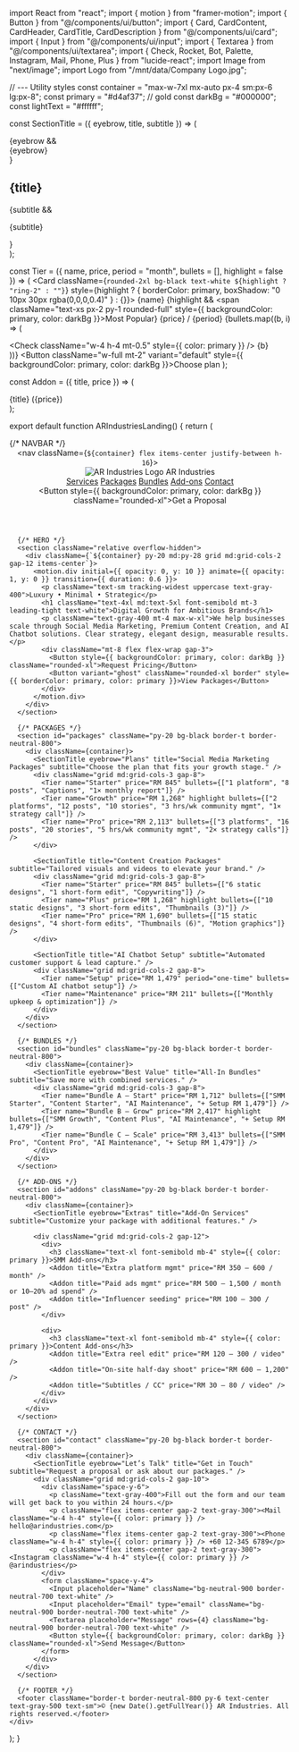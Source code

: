 import React from "react";
import { motion } from "framer-motion";
import { Button } from "@/components/ui/button";
import { Card, CardContent, CardHeader, CardTitle, CardDescription } from "@/components/ui/card";
import { Input } from "@/components/ui/input";
import { Textarea } from "@/components/ui/textarea";
import { Check, Rocket, Bot, Palette, Instagram, Mail, Phone, Plus } from "lucide-react";
import Image from "next/image";
import Logo from "/mnt/data/Company Logo.jpg";

// --- Utility styles
const container = "max-w-7xl mx-auto px-4 sm:px-6 lg:px-8";
const primary = "#d4af37"; // gold
const darkBg = "#000000";
const lightText = "#ffffff";

const SectionTitle = ({ eyebrow, title, subtitle }) => (
  <div className="text-center max-w-2xl mx-auto mb-10">
    {eyebrow && <div className="text-sm tracking-widest uppercase text-gray-400">{eyebrow}</div>}
    <h2 className="text-3xl md:text-4xl font-semibold tracking-tight mt-2 text-white">{title}</h2>
    {subtitle && <p className="text-gray-400 mt-3 leading-relaxed">{subtitle}</p>}
  </div>
);

const Tier = ({ name, price, period = "month", bullets = [], highlight = false }) => (
  <Card className={`rounded-2xl bg-black text-white ${highlight ? "ring-2" : ""}`} style={highlight ? { borderColor: primary, boxShadow: "0 10px 30px rgba(0,0,0,0.4)" } : {}}>
    <CardHeader>
      <CardTitle className="flex items-center justify-between">
        <span>{name}</span>
        {highlight && <span className="text-xs px-2 py-1 rounded-full" style={{ backgroundColor: primary, color: darkBg }}>Most Popular</span>}
      </CardTitle>
      <CardDescription>
        <span className="text-3xl font-semibold text-white">{price}</span>
        <span className="text-gray-400"> / {period}</span>
      </CardDescription>
    </CardHeader>
    <CardContent className="space-y-3">
      {bullets.map((b, i) => (
        <div key={i} className="flex items-start gap-2 text-sm text-gray-300">
          <Check className="w-4 h-4 mt-0.5" style={{ color: primary }} />
          <span>{b}</span>
        </div>
      ))}
      <Button className="w-full mt-2" variant="default" style={{ backgroundColor: primary, color: darkBg }}>Choose plan</Button>
    </CardContent>
  </Card>
);

const Addon = ({ title, price }) => (
  <div className="flex items-start gap-2 text-sm text-gray-300">
    <Plus className="w-4 h-4 mt-0.5" style={{ color: primary }} />
    <span>{title} <span className="text-gray-500">({price})</span></span>
  </div>
);

export default function ARIndustriesLanding() {
  return (
    <div className="min-h-screen bg-black text-white">
      {/* NAVBAR */}
      <header className="sticky top-0 z-50 bg-black/90 backdrop-blur border-b border-neutral-800">
        <nav className={`${container} flex items-center justify-between h-16`}>
          <div className="flex items-center gap-3">
            <Image src={Logo} alt="AR Industries Logo" width={40} height={40} />
            <span className="font-semibold tracking-wide text-white">AR Industries</span>
          </div>
          <div className="hidden md:flex items-center gap-6 text-sm">
            <a href="#services" className="hover:text-[${primary}]">Services</a>
            <a href="#packages" className="hover:text-[${primary}]">Packages</a>
            <a href="#bundles" className="hover:text-[${primary}]">Bundles</a>
            <a href="#addons" className="hover:text-[${primary}]">Add-ons</a>
            <a href="#contact" className="hover:text-[${primary}]">Contact</a>
          </div>
          <Button style={{ backgroundColor: primary, color: darkBg }} className="rounded-xl">Get a Proposal</Button>
        </nav>
      </header>

      {/* HERO */}
      <section className="relative overflow-hidden">
        <div className={`${container} py-20 md:py-28 grid md:grid-cols-2 gap-12 items-center`}>
          <motion.div initial={{ opacity: 0, y: 10 }} animate={{ opacity: 1, y: 0 }} transition={{ duration: 0.6 }}>
            <p className="text-sm tracking-widest uppercase text-gray-400">Luxury • Minimal • Strategic</p>
            <h1 className="text-4xl md:text-5xl font-semibold mt-3 leading-tight text-white">Digital Growth for Ambitious Brands</h1>
            <p className="text-gray-400 mt-4 max-w-xl">We help businesses scale through Social Media Marketing, Premium Content Creation, and AI Chatbot solutions. Clear strategy, elegant design, measurable results.</p>
            <div className="mt-8 flex flex-wrap gap-3">
              <Button style={{ backgroundColor: primary, color: darkBg }} className="rounded-xl">Request Pricing</Button>
              <Button variant="ghost" className="rounded-xl border" style={{ borderColor: primary, color: primary }}>View Packages</Button>
            </div>
          </motion.div>
        </div>
      </section>

      {/* PACKAGES */}
      <section id="packages" className="py-20 bg-black border-t border-neutral-800">
        <div className={container}>
          <SectionTitle eyebrow="Plans" title="Social Media Marketing Packages" subtitle="Choose the plan that fits your growth stage." />
          <div className="grid md:grid-cols-3 gap-8">
            <Tier name="Starter" price="RM 845" bullets={["1 platform", "8 posts", "Captions", "1× monthly report"]} />
            <Tier name="Growth" price="RM 1,268" highlight bullets={["2 platforms", "12 posts", "10 stories", "3 hrs/wk community mgmt", "1× strategy call"]} />
            <Tier name="Pro" price="RM 2,113" bullets={["3 platforms", "16 posts", "20 stories", "5 hrs/wk community mgmt", "2× strategy calls"]} />
          </div>

          <SectionTitle title="Content Creation Packages" subtitle="Tailored visuals and videos to elevate your brand." />
          <div className="grid md:grid-cols-3 gap-8">
            <Tier name="Starter" price="RM 845" bullets={["6 static designs", "1 short-form edit", "Copywriting"]} />
            <Tier name="Plus" price="RM 1,268" highlight bullets={["10 static designs", "3 short-form edits", "Thumbnails (3)"]} />
            <Tier name="Pro" price="RM 1,690" bullets={["15 static designs", "4 short-form edits", "Thumbnails (6)", "Motion graphics"]} />
          </div>

          <SectionTitle title="AI Chatbot Setup" subtitle="Automated customer support & lead capture." />
          <div className="grid md:grid-cols-2 gap-8">
            <Tier name="Setup" price="RM 1,479" period="one-time" bullets={["Custom AI chatbot setup"]} />
            <Tier name="Maintenance" price="RM 211" bullets={["Monthly upkeep & optimization"]} />
          </div>
        </div>
      </section>

      {/* BUNDLES */}
      <section id="bundles" className="py-20 bg-black border-t border-neutral-800">
        <div className={container}>
          <SectionTitle eyebrow="Best Value" title="All-In Bundles" subtitle="Save more with combined services." />
          <div className="grid md:grid-cols-3 gap-8">
            <Tier name="Bundle A – Start" price="RM 1,712" bullets={["SMM Starter", "Content Starter", "AI Maintenance", "+ Setup RM 1,479"]} />
            <Tier name="Bundle B – Grow" price="RM 2,417" highlight bullets={["SMM Growth", "Content Plus", "AI Maintenance", "+ Setup RM 1,479"]} />
            <Tier name="Bundle C – Scale" price="RM 3,413" bullets={["SMM Pro", "Content Pro", "AI Maintenance", "+ Setup RM 1,479"]} />
          </div>
        </div>
      </section>

      {/* ADD-ONS */}
      <section id="addons" className="py-20 bg-black border-t border-neutral-800">
        <div className={container}>
          <SectionTitle eyebrow="Extras" title="Add-On Services" subtitle="Customize your package with additional features." />

          <div className="grid md:grid-cols-2 gap-12">
            <div>
              <h3 className="text-xl font-semibold mb-4" style={{ color: primary }}>SMM Add-ons</h3>
              <Addon title="Extra platform mgmt" price="RM 350 – 600 / month" />
              <Addon title="Paid ads mgmt" price="RM 500 – 1,500 / month or 10–20% ad spend" />
              <Addon title="Influencer seeding" price="RM 100 – 300 / post" />
            </div>

            <div>
              <h3 className="text-xl font-semibold mb-4" style={{ color: primary }}>Content Add-ons</h3>
              <Addon title="Extra reel edit" price="RM 120 – 300 / video" />
              <Addon title="On-site half-day shoot" price="RM 600 – 1,200" />
              <Addon title="Subtitles / CC" price="RM 30 – 80 / video" />
            </div>
          </div>
        </div>
      </section>

      {/* CONTACT */}
      <section id="contact" className="py-20 bg-black border-t border-neutral-800">
        <div className={container}>
          <SectionTitle eyebrow="Let’s Talk" title="Get in Touch" subtitle="Request a proposal or ask about our packages." />
          <div className="grid md:grid-cols-2 gap-10">
            <div className="space-y-6">
              <p className="text-gray-400">Fill out the form and our team will get back to you within 24 hours.</p>
              <p className="flex items-center gap-2 text-gray-300"><Mail className="w-4 h-4" style={{ color: primary }} /> hello@arindustries.com</p>
              <p className="flex items-center gap-2 text-gray-300"><Phone className="w-4 h-4" style={{ color: primary }} /> +60 12-345 6789</p>
              <p className="flex items-center gap-2 text-gray-300"><Instagram className="w-4 h-4" style={{ color: primary }} /> @arindustries</p>
            </div>
            <form className="space-y-4">
              <Input placeholder="Name" className="bg-neutral-900 border-neutral-700 text-white" />
              <Input placeholder="Email" type="email" className="bg-neutral-900 border-neutral-700 text-white" />
              <Textarea placeholder="Message" rows={4} className="bg-neutral-900 border-neutral-700 text-white" />
              <Button style={{ backgroundColor: primary, color: darkBg }} className="rounded-xl">Send Message</Button>
            </form>
          </div>
        </div>
      </section>

      {/* FOOTER */}
      <footer className="border-t border-neutral-800 py-6 text-center text-gray-500 text-sm">© {new Date().getFullYear()} AR Industries. All rights reserved.</footer>
    </div>
  );
}
